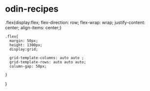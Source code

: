 # odin-recipes
.flex{display:flex;
      flex-direction: row;
    flex-wrap: wrap;
    justify-content: center;
  align-items: center;}


    .flex{
      margin: 50px;
      height: 1300px;
      display:grid;
     
      grid-template-columns: auto auto ;
      grid-template-rows: auto auto auto;
      column-gap: 50px;
      
    }



    
  }